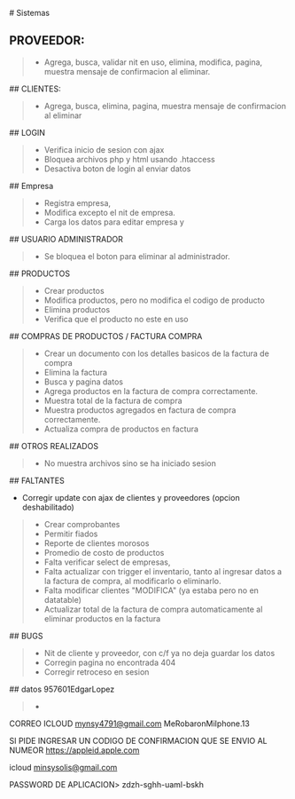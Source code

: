 # Sistemas

## PROVEEDOR:
>- Agrega, busca, validar nit en uso, elimina, modifica, pagina, muestra mensaje de confirmacion al eliminar.

## CLIENTES:
>- Agrega, busca, elimina, pagina, muestra mensaje de confirmacion al eliminar

## LOGIN
>- Verifica inicio de sesion con ajax 
>- Bloquea archivos php y html usando .htaccess
>- Desactiva boton de login al enviar datos

## Empresa
> - Registra empresa, 
> - Modifica excepto el nit de empresa.
> - Carga los datos para editar empresa y 

## USUARIO ADMINISTRADOR
> - Se bloquea el boton para eliminar al administrador.

## PRODUCTOS
> - Crear productos
> - Modifica productos, pero no modifica el codigo de producto
> - Elimina productos
> - Verifica que el producto no este en uso

## COMPRAS DE PRODUCTOS / FACTURA COMPRA
> - Crear un documento con los detalles basicos de la factura de compra
> - Elimina la factura
> - Busca y pagina datos
> - Agrega productos en la factura de compra correctamente.
> - Muestra total de la factura de compra
> - Muestra productos agregados en factura de compra correctamente.
> - Actualiza compra de productos en factura

## OTROS REALIZADOS
> - No muestra archivos sino se ha iniciado sesion

## FALTANTES 
- Corregir update con ajax de clientes y proveedores (opcion deshabilitado)
> - Crear comprobantes
> - Permitir fiados
> - Reporte de clientes morosos
> - Promedio de costo de productos 
> - Falta verificar select de empresas, 
> - Falta actualizar con trigger el inventario, tanto al ingresar datos a la factura de compra, al modificarlo o eliminarlo.
> - Falta modificar clientes "MODIFICA" (ya estaba pero no en datatable)
> - Actualizar total de la factura de compra automaticamente al eliminar productos en la factura

## BUGS
> - Nit de cliente y proveedor, con c/f ya no deja guardar los datos
> - Corregin pagina no encontrada 404
> - Corregir retroceso en sesion


## datos
957601EdgarLopez 
> - 
CORREO ICLOUD
mynsy4791@gmail.com
MeRobaronMiIphone.13


SI PIDE INGRESAR UN CODIGO DE CONFIRMACION QUE SE ENVIO AL NUMEOR
https://appleid.apple.com


icloud
minsysolis@gmail.com


PASSWORD DE APLICACION>
zdzh-sghh-uaml-bskh
